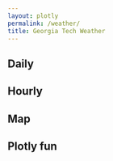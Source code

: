 ```yaml
---
layout: plotly
permalink: /weather/
title: Georgia Tech Weather
---
```


## Daily

<script type='text/javascript' src='https://darksky.net/widget/default/33.776,-84.3988/us12/en.js?width=100%&height=350&title=Georgia Tech&textColor=333333&bgColor=transparent&transparency=true&skyColor=undefined&fontFamily=Default&customFont=&units=us&htColor=333333&ltColor=878787&displaySum=yes&displayHeader=yes'></script>

## Hourly

<script type='text/javascript' src='https://darksky.net/widget/graph-bar/33.776,-84.3988/us12/en.js?width=100%&height=350&title=Full Forecast&textColor=333333&bgColor=transparent&transparency=true&skyColor=undefined&fontFamily=Default&customFont=&units=us&timeColor=333333&tempColor=333333&currentDetailsOption=true'></script>

<script type='text/javascript' src='https://darksky.net/widget/graph/33.776,-84.3988/us12/en.js?width=100%&height=350&title=Full Forecast&textColor=333333&bgColor=transparent&transparency=true&fontFamily=Default&customFont=&units=us&graph=temperature_graph&timeColor=333333&tempColor=333333&lineColor=333333&markerColor=333333'></script>

<script type='text/javascript' src='https://darksky.net/widget/graph/33.776,-84.3988/us12/en.js?width=100%&height=350&title=Full Forecast&textColor=333333&bgColor=transparent&transparency=true&fontFamily=Default&customFont=&units=us&graph=precip_graph&timeColor=333333&tempColor=333333&lineColor=333333&markerColor=333333'></script>

## Map
<script src='https://darksky.net/map-embed/@temperature,33.776,-84.3988,8.js?embed=true&timeControl=true&fieldControl=true&defaultField=temperature&defaultUnits=_f'></script>

## Plotly fun

<div id="tester" style="width:90%;height:250px;"></div>

<script>
  TESTER = document.getElementById('tester');

  Plotly.plot( TESTER, [{
      x: [1, 2, 3, 4, 5],
      y: [1, 2, 4, 8, 16] }], { 
      margin: { t: 0 } }, {showSendToCloud:true} );

  /* Current Plotly.js version */
  console.log( Plotly.BUILD );
</script>

<div id="myDiv"></div>

<script>
  var data = [{
  type:'scattermapbox',
  lat:['45.5017'],
  lon:['-73.5673'],
  mode:'markers',
  marker: {
    size:14
  },
  text:['Montreal']
  }]

var layout = {
  autosize: true,
  hovermode:'closest',
  mapbox: {
    bearing:0,
    center: {
      lat:45,
      lon:-73
    },
    pitch:0,
    zoom:5,
    style:open-street-map
  },
}

Plotly.setPlotConfig({
  mapboxAccessToken: 'pk.eyJ1IjoiZXRwaW5hcmQiLCJhIjoiY2luMHIzdHE0MGFxNXVubTRxczZ2YmUxaCJ9.hwWZful0U2CQxit4ItNsiQ'
})

Plotly.plot('myDiv', data, layout, {showSendToCloud: true})
</script>





